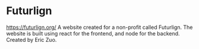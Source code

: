 # Futurlign
https://futurlign.org/
A website created for a non-profit called Futurlign.
The website is built using react for the frontend, and node for the backend.
Created by Eric Zuo.


